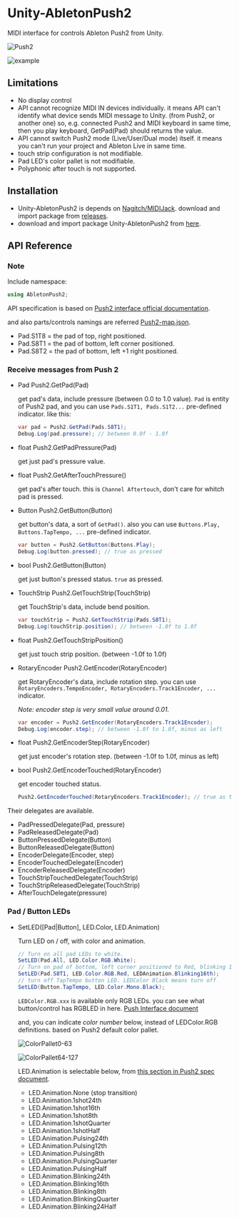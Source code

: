 # Unity-AbletonPush2

MIDI interface for controls Ableton Push2 from Unity.

![Push2](https://github.com/Nagitch/Unity-AbletonPush2/blob/orphan-docs/images/push2.jpg)

![example](https://github.com/Nagitch/Unity-AbletonPush2/blob/orphan-docs/images/example.PNG)

## Limitations

- No display control
- API cannot recognize MIDI IN devices individually. it means API can't identify what device sends MIDI message to Unity. (from Push2, or another one) so, e.g. connected Push2 and MIDI keyboard in same time, then you play keyboard, GetPad(Pad) should returns the value.
- API cannot switch Push2 mode (Live/User/Dual mode) itself. it means you can't run your project and Ableton Live in same time.
- touch strip configuration is not modifiable.
- Pad LED's color pallet is not modifiable.
- Polyphonic after touch is not supported.

## Installation

- Unity-AbletonPush2 is depends on [Nagitch/MIDIJack](https://github.com/Nagitch/MidiJack). download and import package from [releases](https://github.com/Nagitch/MidiJack/releases).
- download and import package Unity-AbletonPush2 from [here](https://github.com/Nagitch/Unity-AbletonPush2/releases).

## API Reference

### Note

Include namespace:

```cs
using AbletonPush2;
```

API specification is based on [Push2 interface official documentation](https://github.com/Ableton/push-interface/blob/master/doc/AbletonPush2MIDIDisplayInterface.asc).

and also parts/controls namings are referred [Push2-map.json](https://github.com/Ableton/push-interface/blob/master/doc/Push2-map.json).

- Pad.S1T8 = the pad of top, right positioned.
- Pad.S8T1 = the pad of bottom, left corner positioned.
- Pad.S8T2 = the pad of bottom, left +1 right positioned.

### Receive messages from Push 2

- Pad Push2.GetPad(Pad)

    get pad's data, include pressure (between 0.0 to 1.0 value). `Pad` is entity of Push2 pad,
    and you can use `Pads.S1T1, Pads.S1T2...` pre-defined indicator. like this:

    ```cs
    var pad = Push2.GetPad(Pads.S8T1);
    Debug.Log(pad.pressure); // between 0.0f - 1.0f
    ```

- float Push2.GetPadPressure(Pad)

    get just pad's pressure value.

- float Push2.GetAfterTouchPressure()

    get pad's after touch. this is `Channel Aftertouch`, don't care for whitch pad is pressed.

- Button Push2.GetButton(Button)

    get button's data, a sort of `GetPad()`. also you can use `Buttons.Play, Buttons.TapTempo, ...` pre-defined indicator.

    ```cs
    var button = Push2.GetButton(Buttons.Play);
    Debug.Log(button.pressed); // true as pressed
    ```

- bool Push2.GetButton(Button)

    get just button's pressed status. `true` as pressed.

- TouchStrip Push2.GetTouchStrip(TouchStrip)

    get TouchStrip's data, include bend position.

    ```cs
    var touchStrip = Push2.GetTouchStrip(Pads.S8T1);
    Debug.Log(touchStrip.position); // between -1.0f to 1.0f
    ```

- float Push2.GetTouchStripPosition()

    get just touch strip position. (between -1.0f to 1.0f)

- RotaryEncoder Push2.GetEncoder(RotaryEncoder)

    get RotaryEncoder's data, include rotation step. you can use `RotaryEncoders.TempoEncoder, RotaryEncoders.Track1Encoder, ...` indicator.

    _Note: encoder step is very small value around 0.01._

    ```cs
    var encoder = Push2.GetEncoder(RotaryEncoders.Track1Encoder);
    Debug.Log(encoder.step); // between -1.0f to 1.0f, minus as left
    ```

- float Push2.GetEncoderStep(RotaryEncoder)

    get just encoder's rotation step. (between -1.0f to 1.0f, minus as left)

- bool Push2.GetEncoderTouched(RotaryEncoder)

    get encoder touched status.

    ```cs
    Push2.GetEncoderTouched(RotaryEncoders.Track1Encoder); // true as touched
    ```


Their delegates are available.

- PadPressedDelegate(Pad, pressure)
- PadReleasedDelegate(Pad)
- ButtonPressedDelegate(Button)
- ButtonReleasedDelegate(Button)
- EncoderDelegate(Encoder, step)
- EncoderTouchedDelegate(Encoder)
- EncoderReleasedDelegate(Encoder)
- TouchStripTouchedDelegate(TouchStrip)
- TouchStripReleasedDelegate(TouchStrip)
- AfterTouchDelegate(pressure)


### Pad / Button LEDs

- SetLED(\[Pad|Button\], LED.Color, LED.Animation)

  Turn LED on / off, with color and animation.

  ```cs
  // Turn on all pad LEDs to white.
  SetLED(Pad.All, LED.Color.RGB.White);
  // Turn on pad of bottom, left corner positioned to Red, blinking 16 beat
  SetLED(Pad.S8T1, LED.Color.RGB.Red, LEDAnimation.Blinking16th);
  // turn off TapTempo button LED. LEDColor Black means turn off
  SetLED(Button.TapTempo, LED.Color.Mono.Black);
  ```

  `LEDColor.RGB.xxx` is available only RGB LEDs. you can see what button/control has RGBLED in here. [Push Interface document](https://github.com/Ableton/push-interface/blob/master/doc/AbletonPush2MIDIDisplayInterface.asc#MIDI%20Mapping)

  and, you can indicate _color number_ below, instead of LEDColor.RGB definitions. based on Push2 default color pallet.

  ![ColorPallet0-63](https://github.com/Nagitch/Unity-AbletonPush2/blob/orphan-docs/images/color-pallet-1.jpeg)

  ![ColorPallet64-127](https://github.com/Nagitch/Unity-AbletonPush2/blob/orphan-docs/images/color-pallet-2.jpeg)

  LED.Animation is selectable below, from [this section in Push2 spec document](https://github.com/Ableton/push-interface/blob/master/doc/AbletonPush2MIDIDisplayInterface.asc#LED%20Animation).

  - LED.Animation.None (stop transition)
  - LED.Animation.1shot24th
  - LED.Animation.1shot16th
  - LED.Animation.1shot8th
  - LED.Animation.1shotQuarter
  - LED.Animation.1shotHalf
  - LED.Animation.Pulsing24th
  - LED.Animation.Pulsing12th
  - LED.Animation.Pulsing8th
  - LED.Animation.PulsingQuarter
  - LED.Animation.PulsingHalf
  - LED.Animation.Blinking24th
  - LED.Animation.Blinking16th
  - LED.Animation.Blinking8th
  - LED.Animation.BlinkingQuarter
  - LED.Animation.Blinking24Half
